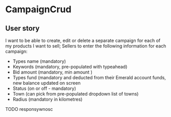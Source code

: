 # CampaignCrud

## User story

I want to be able to create, edit or delete a separate campaign for each of my products I want to sell; Sellers to enter the following information for each campaign:
- Types name (mandatory)
- Keywords (mandatory, pre-populated with typeahead)
- Bid amount (mandatory, min amount )
- Types fund (mandatory and deducted from their Emerald account funds, new balance updated on screen
- Status (on or off - mandatory)
- Town (can pick from pre-populated dropdown list of towns)
- Radius (mandatory in kilometres)

TODO
responsywnosc
